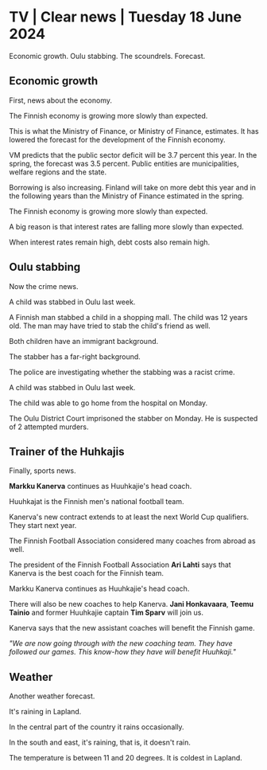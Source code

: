 # TV \| Clear news \| Tuesday 18 June 2024

Economic growth. Oulu stabbing. The scoundrels. Forecast.

## Economic growth

First, news about the economy.

The Finnish economy is growing more slowly than expected.

This is what the Ministry of Finance, or Ministry of Finance, estimates. It has lowered the forecast for the development of the Finnish economy.

VM predicts that the public sector deficit will be 3.7 percent this year. In the spring, the forecast was 3.5 percent. Public entities are municipalities, welfare regions and the state.

Borrowing is also increasing. Finland will take on more debt this year and in the following years than the Ministry of Finance estimated in the spring.

The Finnish economy is growing more slowly than expected.

A big reason is that interest rates are falling more slowly than expected.

When interest rates remain high, debt costs also remain high.

## Oulu stabbing

Now the crime news.

A child was stabbed in Oulu last week.

A Finnish man stabbed a child in a shopping mall. The child was 12 years old. The man may have tried to stab the child's friend as well.

Both children have an immigrant background.

The stabber has a far-right background.

The police are investigating whether the stabbing was a racist crime.

A child was stabbed in Oulu last week.

The child was able to go home from the hospital on Monday.

The Oulu District Court imprisoned the stabber on Monday. He is suspected of 2 attempted murders.

## Trainer of the Huhkajis

Finally, sports news.

**Markku Kanerva** continues as Huuhkajie's head coach.

Huuhkajat is the Finnish men's national football team.

Kanerva's new contract extends to at least the next World Cup qualifiers. They start next year.

The Finnish Football Association considered many coaches from abroad as well.

The president of the Finnish Football Association **Ari Lahti** says that Kanerva is the best coach for the Finnish team.

Markku Kanerva continues as Huuhkajie's head coach.

There will also be new coaches to help Kanerva. **Jani Honkavaara**, **Teemu Tainio** and former Huuhkajie captain **Tim Sparv** will join us.

Kanerva says that the new assistant coaches will benefit the Finnish game.

*"We are now going through with the new coaching team. They have followed our games. This know-how they have will benefit Huuhkaji."*

## Weather

Another weather forecast.

It's raining in Lapland.

In the central part of the country it rains occasionally.

In the south and east, it's raining, that is, it doesn't rain.

The temperature is between 11 and 20 degrees. It is coldest in Lapland.
